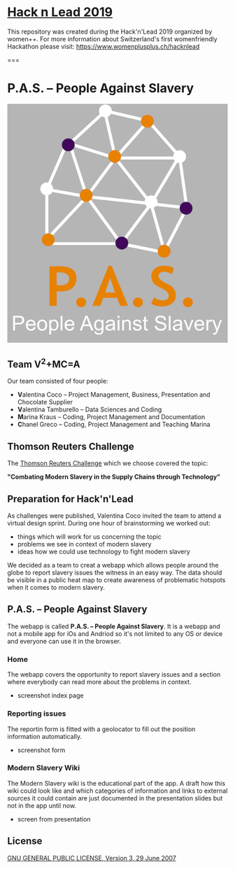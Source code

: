 # [Hack n Lead 2019](https://womenplusplus.ch/hacknlead)

This repository was created during the Hack'n'Lead 2019 organized by women++.
For more information about Switzerland's first womenfriendly Hackathon please visit: https://www.womenplusplus.ch/hacknlead

===

# P.A.S. – People Against Slavery
![PAS Logo](tech/PAS-LOGO-Background.png)


## Team V<sup>2</sup>+MC=A

Our team consisted of four people:
* **V**alentina Coco – Project Management, Business, Presentation and Chocolate Supplier
* **V**alentina Tamburello – Data Sciences and Coding
* **M**arina Kraus – Coding, Project Management and Documentation
* **C**hanel Greco – Coding, Project Management and Teaching Marina


## Thomson Reuters Challenge

The [Thomson Reuters Challenge](https://share.nuclino.com/p/HacknLead-2019-Challenges-6o0DigwQEVIL2ZSXrBcY_x) which we choose covered the topic:

**"Combating Modern Slavery in the Supply Chains through Technology"**

## Preparation for Hack'n'Lead

As challenges were published, Valentina Coco invited the team to attend a virtual design sprint. 
During one hour of brainstorming we worked out:
- things which will work for us concerning the topic
- problems we see in context of modern slavery
- ideas how we could use technology to fight modern slavery

We decided as a team to creat a webapp which allows people around the globe to report slavery issues the witness in an easy way. The data should be visible in a public heat map to create awareness of problematic hotspots when it comes to modern slavery. 


## P.A.S. – People Against Slavery

The webapp is called **P.A.S. – People Against Slavery**. It is a webapp and not a mobile app for iOs and Andriod so it's not limited to any OS or device and everyone can use it in the browser.


### Home
The webapp covers the opportunity to report slavery issues and a section where everybody can read more about the problems in context.


- screenshot index page

### Reporting issues

The reportin form is fitted with a geolocator to fill out the position information automatically.
- screenshot form 


### Modern Slavery Wiki
The Modern Slavery wiki is the educational part of the app. A draft how this wiki could look like and which categories of information and links to external sources it could contain are just documented in the presentation slides but not in the app until now.

- screen from presentation

## License

 [GNU GENERAL PUBLIC LICENSE, Version 3, 29 June 2007](https://github.com/chanelgreco/hack-n-lead-2019-template-repository/blob/master/LICENSE)
